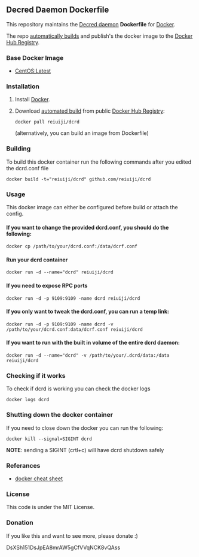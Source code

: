 ## Decred Daemon Dockerfile

This repository maintains the [Decred daemon](http://decred.org/) **Dockerfile** for [Docker](https://www.docker.com/).

The repo [automatically builds](https://registry.hub.docker.com/u/reiuiji/dcrd/) and publish's the docker image to the [Docker Hub Registry](https://registry.hub.docker.com/).

### Base Docker Image

* [CentOS:Latest](https://github.com/docker-library/docs/tree/master/centos)

### Installation

1. Install [Docker](https://www.docker.com/).

2. Download [automated build](https://registry.hub.docker.com/u/reiuiji/dcrd/) from public [Docker Hub Registry](https://registry.hub.docker.com/):

    `docker pull reiuiji/dcrd`

   (alternatively, you can build an image from Dockerfile)

### Building
To build this docker container run the following commands after you edited the dcrd.conf file

    docker build -t="reiuiji/dcrd" github.com/reiuiji/dcrd

### Usage
This docker image can either be configured before build or attach the config.

#### If you want to change the provided dcrd.conf, you should do the following:

    docker cp /path/to/your/dcrd.conf:/data/dcrf.conf

#### Run your dcrd container

    docker run -d --name="dcrd" reiuiji/dcrd

#### If you need to expose RPC ports

    docker run -d -p 9109:9109 -name dcrd reiuiji/dcrd

#### If you only want to tweak the dcrd.conf, you can run a temp link:

    docker run -d -p 9109:9109 -name dcrd -v /path/to/your/dcrd.conf:data/dcrf.conf reiuiji/dcrd

#### If you want to run with the built in volume of the entire dcrd daemon:

    docker run -d --name="dcrd" -v /path/to/your/.dcrd/data:/data reiuiji/dcrd

### Checking if it works
To check if dcrd is working you can check the docker logs

    docker logs dcrd

### Shutting down the docker container
If you need to close down the docker you can run the following:

    docker kill --signal=SIGINT dcrd

**NOTE**: sending a SIGINT (crtl+c) will have dcrd shutdown safely

### Referances
 * [docker cheat sheet](https://github.com/wsargent/docker-cheat-sheet)

### License
This code is under the MIT License.

### Donation
If you like this and want to see more, please donate :)

DsXSh151DsJpEA8mrAW5gCfVVqNCK8vQAss
